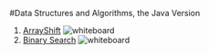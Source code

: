 #Data Structures and Algorithms, the Java Version 

1. [ArrayShift](/Users/MaryCimakasky/codefellows/401/java_data_structures_and_algo/src/main/java/ArrayShift.java)
    ![whiteboard](/Users/MaryCimakasky/codefellows/401/java_data_structures_and_algo/assets/IMG_1614.jpeg)
2. [Binary Search](/Users/MaryCimakasky/codefellows/401/java_data_structures_and_algo/build/classes/java/main/BinarySearch.class)
        ![whiteboard](/Users/MaryCimakasky/codefellows/401/java_data_structures_and_algo/assets/57274443_2248355075425569_8806547144405155840_n.jpg)
